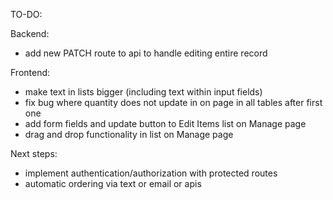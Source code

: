 TO-DO:

Backend:
 - add new PATCH route to api to handle editing entire record

Frontend:
 - make text in lists bigger (including text within input fields)
 - fix bug where quantity does not update in on page in all tables after first one
 - add form fields and update button to Edit Items list on Manage page 
 - drag and drop functionality in list on Manage page

Next steps:
 - implement authentication/authorization with protected routes
 - automatic ordering via text or email or apis
